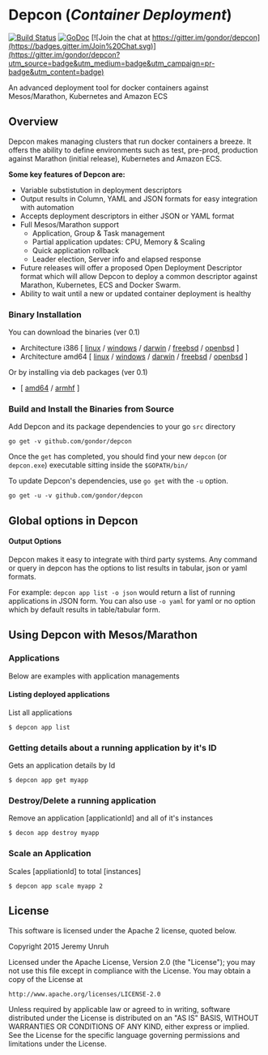# Depcon (*Container Deployment*)

[![Build Status](https://travis-ci.org/gondor/depcon.svg)](https://travis-ci.org/gondor/depcon)  [![GoDoc](https://godoc.org/github.com/gondor/depcon?status.svg)](https://godoc.org/github.com/gondor/depcon) [![Join the chat at https://gitter.im/gondor/depcon](https://badges.gitter.im/Join%20Chat.svg)](https://gitter.im/gondor/depcon?utm_source=badge&utm_medium=badge&utm_campaign=pr-badge&utm_content=badge) 

An advanced deployment tool for docker containers against Mesos/Marathon, Kubernetes and Amazon ECS

## Overview

Depcon makes managing clusters that run docker containers a breeze.  It offers the ability to define environments such as test, pre-prod, production against Marathon (initial release), Kubernetes and Amazon ECS.  

**Some key features of Depcon are:**
- Variable substistution in deployment descriptors
- Output results in Column, YAML and JSON formats for easy integration with automation
- Accepts deployment descriptors in either JSON or YAML format
- Full Mesos/Marathon support
  - Application, Group & Task management
  - Partial application updates: CPU, Memory & Scaling
  - Quick application rollback
  - Leader election, Server info and elapsed response
- Future releases will offer a proposed Open Deployment Descriptor format which will allow Depcon to deploy a common descriptor against Marathon, Kubernetes, ECS and Docker Swarm.
- Ability to wait until a new or updated container deployment is healthy

### Binary Installation 

You can download the binaries (ver 0.1)

 * Architecture i386 [ [linux](https://dl.bintray.com//content/pacesys/utils/depcon_0.1_linux_386.tar.gz?direct) / [windows](https://dl.bintray.com//content/pacesys/utils/depcon_0.1_windows_386.zip?direct) / [darwin](https://dl.bintray.com//content/pacesys/utils/depcon_0.1_darwin_386.zip?direct) / [freebsd](https://dl.bintray.com//content/pacesys/utils/depcon_0.1_freebsd_386.zip?direct) / [openbsd](https://dl.bintray.com//content/pacesys/utils/depcon_0.1_openbsd_386.zip?direct) ]
 * Architecture amd64 [ [linux](https://dl.bintray.com//content/pacesys/utils/depcon_0.1_linux_amd64.tar.gz?direct) / [windows](https://dl.bintray.com//content/pacesys/utils/depcon_0.1_windows_amd64.zip?direct) / [darwin](https://dl.bintray.com//content/pacesys/utils/depcon_0.1_darwin_amd64.zip?direct) / [freebsd](https://dl.bintray.com//content/pacesys/utils/depcon_0.1_freebsd_amd64.zip?direct) / [openbsd](https://dl.bintray.com//content/pacesys/utils/depcon_0.1_openbsd_amd64.zip?direct) ]

Or by installing via deb packages (ver 0.1)

 * [ [amd64](https://dl.bintray.com//content/pacesys/utils/depcon_0.1_amd64.deb?direct) / [armhf](https://dl.bintray.com//content/pacesys/utils/depcon_0.1_armhf.deb?direct) ]


### Build and Install the Binaries from Source

Add Depcon and its package dependencies to your go `src` directory

    go get -v github.com/gondor/depcon

Once the `get` has completed, you should find your new `depcon` (or `depcon.exe`) executable sitting inside the `$GOPATH/bin/`

To update Depcon's dependencies, use `go get` with the `-u` option.

    go get -u -v github.com/gondor/depcon

## Global options in Depcon

#### Output Options

Depcon makes it easy to integrate with third party systems.  Any command or query in depcon has the options to list results in tabular, json or yaml formats.

For example:  `depcon app list -o json` would return a list of running applications in JSON form.  You can also use `-o yaml` for yaml or no option which by default results in table/tabular form.

## Using Depcon with Mesos/Marathon

### Applications

Below are examples with application managements

#### Listing deployed applications

List all applications

```
$ depcon app list
```

### Getting details about a running application by it's ID

Gets an application details by Id

```
$ depcon app get myapp
```

### Destroy/Delete a running application

Remove an application [applicationId] and all of it's instances

```
$ decon app destroy myapp
```

### Scale an Application

Scales [appliationId] to total [instances]

```
$ depcon app scale myapp 2
```

## License

This software is licensed under the Apache 2 license, quoted below.

Copyright 2015 Jeremy Unruh

Licensed under the Apache License, Version 2.0 (the "License"); you may not
use this file except in compliance with the License. You may obtain a copy of
the License at

    http://www.apache.org/licenses/LICENSE-2.0

Unless required by applicable law or agreed to in writing, software
distributed under the License is distributed on an "AS IS" BASIS, WITHOUT
WARRANTIES OR CONDITIONS OF ANY KIND, either express or implied. See the
License for the specific language governing permissions and limitations under
the License.
